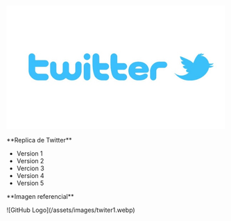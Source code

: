 ![GitHub Logo](/assets/images/twitter.jpg)

<p>**Replica de Twitter**</p>
<ul>
<li>Version 1</li>
<li>Version 2</li>
<li>Vercion 3</li>
<li>Version 4</li>
<li>Version 5</li>
</ul>

<p>**Imagen referencial**</p>
![GitHub Logo](/assets/images/twiter1.webp)
